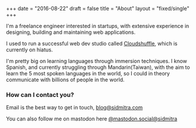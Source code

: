 +++
date = "2016-08-22"
draft = false
title = "About"
layout = "fixed/single"
+++

I'm a freelance engineer interested in startups, with extensive experience in designing, building and maintaining web applications.

I used to run a successful web dev studio called [Cloudshuffle](http://www.cloudshuffle.com), which is currently on hiatus.

I'm pretty big on learning languages through immersion techniques. I know Spanish, and currently struggling through Mandarin(Taiwan), with the aim to learn the 5 most spoken languages in the world, so I could in theory communicate with billions of people in the world.

### How can I contact you?

Email is the best way to get in touch, [blog@sidmitra.com](mailto:blog@sidmitra.com)

You can also follow me on mastodon here [@mastodon.social@sidmitra](https://mastodon.social/@sidmitra)
